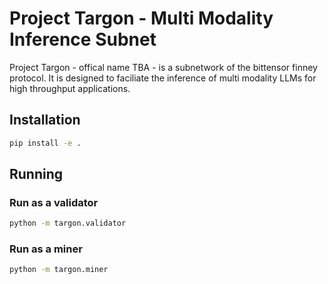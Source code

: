 # Project Targon - Multi Modality Inference Subnet

Project Targon - offical name TBA - is a subnetwork of the bittensor finney protocol. It is designed to faciliate the inference of multi modality LLMs for high throughput applications.

## Installation
```bash
pip install -e .
```


## Running

### Run as a validator
```bash
python -m targon.validator
```

### Run as a miner
```bash
python -m targon.miner
```